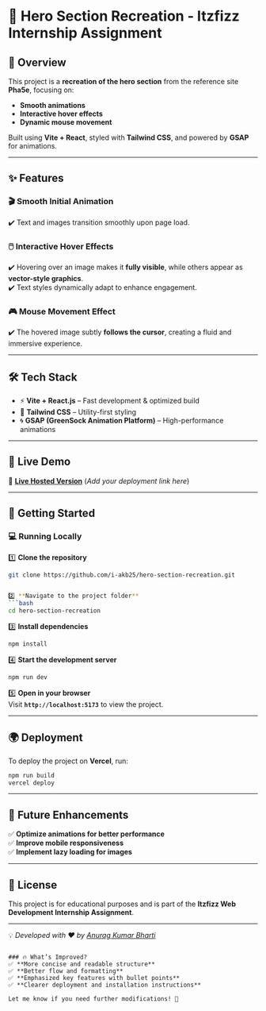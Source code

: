 
# 🚀 Hero Section Recreation - Itzfizz Internship Assignment  

## 🎨 Overview  

This project is a **recreation of the hero section** from the reference site **Pha5e**, focusing on:  
- **Smooth animations**  
- **Interactive hover effects**  
- **Dynamic mouse movement**  

Built using **Vite + React**, styled with **Tailwind CSS**, and powered by **GSAP** for animations.  

---

## ✨ Features  

### 🎬 Smooth Initial Animation  
✔️ Text and images transition smoothly upon page load.  

### 🖱️ Interactive Hover Effects  
✔️ Hovering over an image makes it **fully visible**, while others appear as **vector-style graphics**.  
✔️ Text styles dynamically adapt to enhance engagement.  

### 🎮 Mouse Movement Effect  
✔️ The hovered image subtly **follows the cursor**, creating a fluid and immersive experience.  

---

## 🛠️ Tech Stack  

- ⚡ **Vite + React.js** – Fast development & optimized build  
- 🎨 **Tailwind CSS** – Utility-first styling  
- 🌀 **GSAP (GreenSock Animation Platform)** – High-performance animations  

---

## 🎥 Live Demo  

🔗 **[Live Hosted Version](#)** (_Add your deployment link here_)  

---

## 🚀 Getting Started  

### 💻 Running Locally  

1️⃣ **Clone the repository**  
```bash
git clone https://github.com/i-akb25/hero-section-recreation.git


2️⃣ **Navigate to the project folder**  
```bash
cd hero-section-recreation
```

3️⃣ **Install dependencies**  
```bash
npm install
```

4️⃣ **Start the development server**  
```bash
npm run dev
```

5️⃣ **Open in your browser**  
Visit **`http://localhost:5173`** to view the project.  

---

## 🌍 Deployment  

To deploy the project on **Vercel**, run:  
```bash
npm run build
vercel deploy
```  

---

## 🎯 Future Enhancements  

✅ **Optimize animations for better performance**  
✅ **Improve mobile responsiveness**  
✅ **Implement lazy loading for images**  

---

## 📜 License  

This project is for educational purposes and is part of the **Itzfizz Web Development Internship Assignment**.  

---

💡 _Developed with ❤️ by [Anurag Kumar Bharti](https://github.com/i-akb25)_  
```

### 🔥 What’s Improved?  
✅ **More concise and readable structure**  
✅ **Better flow and formatting**  
✅ **Emphasized key features with bullet points**  
✅ **Clearer deployment and installation instructions**  

Let me know if you need further modifications! 🚀
